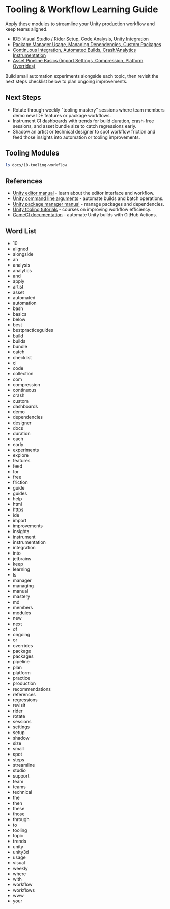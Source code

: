 # Tooling & Workflow Learning Guide

Apply these modules to streamline your Unity production workflow and keep teams aligned.

- [IDE: Visual Studio / Rider Setup, Code Analysis, Unity Integration](ide-setup-code-analysis.md)
- [Package Manager Usage, Managing Dependencies, Custom Packages](package-manager-dependencies.md)
- [Continuous Integration, Automated Builds, Crash/Analytics Instrumentation](continuous-integration-automated-builds.md)
- [Asset Pipeline Basics (Import Settings, Compression, Platform Overrides)](asset-pipeline-basics.md)

Build small automation experiments alongside each topic, then revisit the next steps checklist below to plan ongoing improvements.

## Next Steps
- Rotate through weekly "tooling mastery" sessions where team members demo new IDE features or package workflows.
- Instrument CI dashboards with trends for build duration, crash-free sessions, and asset bundle size to catch regressions early.
- Shadow an artist or technical designer to spot workflow friction and feed those insights into automation or tooling improvements.

## Tooling Modules
```bash
ls docs/10-tooling-workflow
```






## References
- [Unity editor manual](https://docs.unity3d.com/Manual/UsingTheEditor.html) - learn about the editor interface and workflow.
- [Unity command line arguments](https://docs.unity3d.com/Manual/CommandLineArguments.html) - automate builds and batch operations.
- [Unity package manager manual](https://docs.unity3d.com/Manual/Packages.html) - manage packages and dependencies.
- [Unity tooling tutorials](https://learn.unity.com/search?k=%5B%22label:tooling%22%5D) - courses on improving workflow efficiency.
- [GameCI documentation](https://game.ci/docs/github/getting-started) - automate Unity builds with GitHub Actions.
## Word List
- 10
- aligned
- alongside
- an
- analysis
- analytics
- and
- apply
- artist
- asset
- automated
- automation
- bash
- basics
- below
- best
- bestpracticeguides
- build
- builds
- bundle
- catch
- checklist
- ci
- code
- collection
- com
- compression
- continuous
- crash
- custom
- dashboards
- demo
- dependencies
- designer
- docs
- duration
- each
- early
- experiments
- explore
- features
- feed
- for
- free
- friction
- guide
- guides
- help
- html
- https
- ide
- import
- improvements
- insights
- instrument
- instrumentation
- integration
- into
- jetbrains
- keep
- learning
- ls
- manager
- managing
- manual
- mastery
- md
- members
- modules
- new
- next
- of
- ongoing
- or
- overrides
- package
- packages
- pipeline
- plan
- platform
- practice
- production
- recommendations
- references
- regressions
- revisit
- rider
- rotate
- sessions
- settings
- setup
- shadow
- size
- small
- spot
- steps
- streamline
- studio
- support
- team
- teams
- technical
- the
- then
- these
- those
- through
- to
- tooling
- topic
- trends
- unity
- unity3d
- usage
- visual
- weekly
- where
- with
- workflow
- workflows
- www
- your
